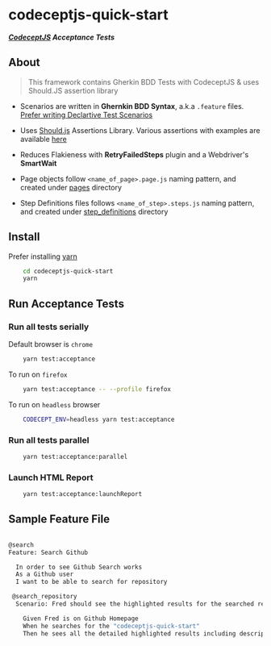 # codeceptjs-quick-start

***[CodeceptJS][1] Acceptance Tests***


## About

> This framework contains Gherkin BDD Tests with CodeceptJS & uses Should.JS assertion library

* Scenarios are written in **Ghernkin BDD Syntax**, a.k.a `.feature` files. [Prefer writing Declartive Test Scenarios][2]

* Uses [Should.js][3] Assertions Library. Various assertions with examples are available [here][7]

* Reduces Flakieness with **RetryFailedSteps** plugin and a Webdriver's **SmartWait**

* Page objects follow `<name_of_page>.page.js` naming pattern, and created under [pages][4] directory

* Step Definitions files follows `<name_of_step>.steps.js` naming pattern, and created under [step_definitions][5] directory

## Install

Prefer installing [yarn][6]

```bash
    cd codeceptjs-quick-start
    yarn
```

## Run Acceptance Tests

### Run all tests serially

Default browser is `chrome`

```bash
    yarn test:acceptance
```

To run on `firefox`

```bash
    yarn test:acceptance -- --profile firefox
```

To run on `headless` browser

```bash
    CODECEPT_ENV=headless yarn test:acceptance
```

### Run all tests parallel

```bash
    yarn test:acceptance:parallel
```

### Launch HTML Report

```bash
    yarn test:acceptance:launchReport
```

## Sample Feature File

```bash

@search
Feature: Search Github

  In order to see Github Search works
  As a Github user
  I want to be able to search for repository

 @search_repository
  Scenario: Fred should see the highlighted results for the searched repository

    Given Fred is on Github Homepage
    When he searches for the "codeceptjs-quick-start"
    Then he sees all the detailed highlighted results including description or license info and many more
  
```


[1]: https://codecept.io/
[2]: https://wiki.saucelabs.com/display/DOCS/Best+Practice%3A+Imperative+v.+Declarative+Testing+Scenarios
[3]: https://shouldjs.github.io/
[4]: https://github.com/gkushang/codeceptjs-quick-start/tree/master/tests/acceptance/pages
[5]: https://github.com/gkushang/codeceptjs-quick-start/tree/master/tests/acceptance/step_definitions
[6]: https://yarnpkg.com/en/docs/install#mac-stable
[7]: https://github.com/gkushang/codeceptjs-quick-start/blob/master/tests/acceptance/step_definitions/github.steps.js
